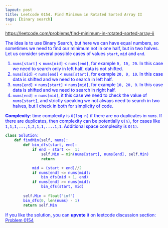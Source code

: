 ```yaml
---
layout: post
title: Leetcode 0154. Find Minimum in Rotated Sorted Array II
tags: [binary search]
---
```


<a href="https://leetcode.com/problems/find-minimum-in-rotated-sorted-array-ii"> <font color = blue>https://leetcode.com/problems/find-minimum-in-rotated-sorted-array-ii

The idea is to use Binary Search, but here we can have equal numbers, so sometimes we need to find our minimum not in one half, but in two halves. Let us consider several possible cases of values `start`, `mid` and `end`.

1. `nums[start]` < `nums[mid]` < `nums[end]`, for example `0, 10, 20`. In this case we need to search only in left half, data is not shifted.
2. `nums[mid]` < `nums[end]` < `nums[start]`, for example `20, 0, 10`. In this case data is shifted and we need to search in left half.
3. `nums[end]` < `nums[start]` < `nums[mid]`, for example `10, 20, 0`. In this case data is shifted and we need to search in right half.
4. `nums[end]` = `nums[mid]`, it this case we need to check the value of `nums[start]`, and strictly speaking we not always need to search in two halves, but I check in both for simplicity of code.

**Complexity**: time complexity is `O(log n)` if there are no duplicates in `nums`. If there are duplicates, then complexity can be potentially `O(n)`, for cases like `1,1,1,...,1,2,1,1,....1,1`. Additional space complexity is `O(1)`.

```python
class Solution:
    def findMin(self, nums):
        def bin_dfs(start, end):
            if end - start <=  1:
                self.Min = min(nums[start], nums[end], self.Min)
                return

            mid = (start + end)//2
            if nums[end] <= nums[mid]:
                bin_dfs(mid + 1, end)
            if nums[end] >= nums[mid]:
                bin_dfs(start, mid)
        
        self.Min = float("inf")
        bin_dfs(0, len(nums) - 1)
        return self.Min
```

If you like the solution, you can **upvote** it on leetcode discussion section:<a href="https://leetcode.com/problems/find-minimum-in-rotated-sorted-array-ii/discuss/754100/python-dfs-%2b-binary-search-explained"> <font color = blue>Problem 0154

